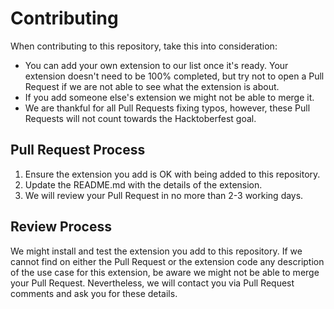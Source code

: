 # Contributing

When contributing to this repository, take this into consideration:

- You can add your own extension to our list once it's ready. Your extension doesn't need to be 100% completed, but try not to open a Pull Request if we are not able to see what the extension is about.
- If you add someone else's extension we might not be able to merge it.
- We are thankful for all Pull Requests fixing typos, however, these Pull Requests will not count towards the Hacktoberfest goal.

## Pull Request Process

1. Ensure the extension you add is OK with being added to this repository.
2. Update the README.md with the details of the extension.
3. We will review your Pull Request in no more than 2-3 working days.

## Review Process

We might install and test the extension you add to this repository. If we cannot find on either the Pull Request or the extension code any description of the use case for this extension, be aware we might not be able to merge your Pull Request. Nevertheless, we will contact you via Pull Request comments and ask you for these details.
